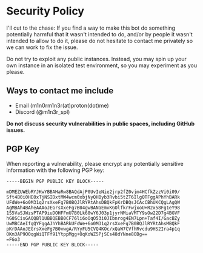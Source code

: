 # Security Policy

I'll cut to the chase: If you find a way to make this bot do something potentially harmful that it wasn't intended to do, and/or by people it wasn't intended to allow to do it, please do not hesitate to contact me privately so we can work to fix the issue.

Do not try to exploit any public instances. Instead, you may spin up your own instance in an isolated test environment, so you may experiment as you please.

## Ways to contact me include

- Email (m1n0rm1n3r(at)proton(dot)me)
- Discord (@m1n3r_spl)

**Do not discuss security vulnerabilities in public spaces, including GitHub issues.**

## PGP Key

When reporting a vulnerability, please encrypt any potentially sensitive information with the following PGP key:

```
-----BEGIN PGP PUBLIC KEY BLOCK-----

mDMEZUWEbRYJKwYBBAHaRw8BAQdAjP0UvIeNie2jrp2fZ0vjm4HCfkZzzVi0i09/
Sft4B0i0HE0xTjNSIDxtMW4wcm0xbjNyQHByb3Rvbi5tZT6IlgQTFggAPhYhBARk
UFdWe+6o0M31q2rsXxeFg7B0BQJlRYRtAhsDBQkFpKrDBQsJCAcCBhUKCQgLAgQW
AgMBAh4BAheAAAoJEGrsXxeFg7B04gwBANaEmvKGOlfkrFwjxoU+R2x58Fg1eY98
1S5VaSJWzsPTAP9iuDOHFFmU7B0Lk68wY6J03p1jyrNMiaVMTY9sOw22D7g4BGVF
hG0SCisGAQQBl1UBBQEBB0CF76li6oOqO53i0JIbnrog4EN7Lpn+Taf4I/GacBZy
UwMBCAeIfgQYFggAJhYhBARkUFdWe+6o0M31q2rsXxeFg7B0BQJlRYRtAhsMBQkF
pKrDAAoJEGrsXxeFg7B0vwgA/RYyFU5CVQ4KOc/xQaW7CVfhRvcdu9HS2Ira4p1q
OKm3AP9O0qgWiQTFf91YtppMgg+OqKoWZ5PjSCs48dYNne8OBg==
=FGo3
-----END PGP PUBLIC KEY BLOCK-----
```
